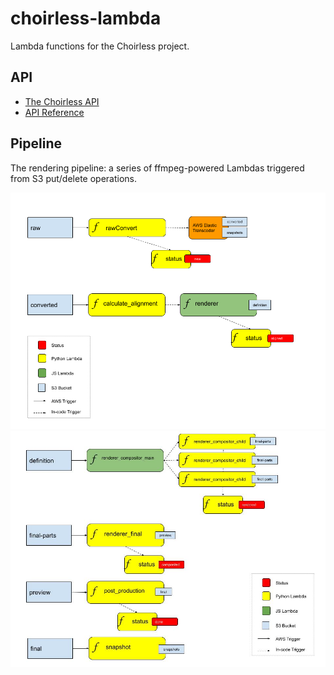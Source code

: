 # choirless-lambda

Lambda functions for the Choirless project.

## API

- [The Choirless API](api/README.md)
- [API Reference](api/API.md)

## Pipeline

The rendering pipeline: a series of ffmpeg-powered Lambdas triggered from S3 put/delete operations.

![](img/diagram1.png)
![](img/diagram2.jpg)


